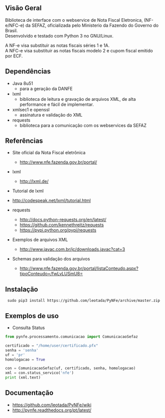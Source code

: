 Visão Geral
-----------

Biblioteca de interface com o webservice de Nota Fiscal Eletronica,
(NF-e/NFC-e) da SEFAZ, oficializada pelo Ministerio da Fazendo do 
Governo do Brasil.  
Desenvolvido e testado com Python 3 no GNU/Linux.

A NF-e visa substituir as notas fiscais séries 1 e 1A.  
A NFC-e visa substituir as notas fiscais modelo 2 e
cupom fiscal emitido por ECF.


Dependências
------------

- Java 8u51
  - para a geração da DANFE
- lxml
  - biblioteca de leitura e gravação de arquivos XML, de alta
    performance e fácil de implementar.
- xmlsec1 e openssl
  - assinatura e validação do XML
- requests
  - biblioteca para a comunicação com os webservices da SEFAZ

Referências
-----------

- Site oficial da Nota Fiscal eletrônica
  - http://www.nfe.fazenda.gov.br/portal/

- lxml
  - http://lxml.de/

- Tutorial de lxml
 - http://codespeak.net/lxml/tutorial.html

- requests
  - http://docs.python-requests.org/en/latest/
  - https://github.com/kennethreitz/requests
  - https://pypi.python.org/pypi/requests

- Exemplos de arquivos XML
  - http://www.javac.com.br/jc/downloads.javac?cat=3

- Schemas para validação dos arquivos
  - http://www.nfe.fazenda.gov.br/portal/listaConteudo.aspx?tipoConteudo=/fwLvLUSmU8=

Instalação
-----------
```
 sudo pip3 install https://github.com/leotada/PyNFe/archive/master.zip
```

Exemplos de uso
-----------
  - Consulta Status

```python
from pynfe.processamento.comunicacao import ComunicacaoSefaz

certificado = "/home/user/certificado.pfx"
senha = 'senha'
uf = 'pr'
homologacao = True

con = ComunicacaoSefaz(uf, certificado, senha, homologacao)
xml = con.status_servico('nfe')
print (xml.text)
```

Documentação 
-----------
- https://github.com/leotada/PyNFe/wiki
- http://pynfe.readthedocs.org/pt/latest/
